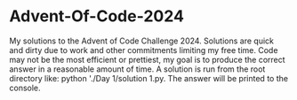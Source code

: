 # Advent-Of-Code-2024
My solutions to the Advent of Code Challenge 2024. Solutions are quick and dirty due to work and other commitments limiting my free time. Code may not be the most efficient or prettiest, my goal is to produce the correct answer in a reasonable amount of time. A solution is run from the root directory like: python './Day 1/solution 1.py. The answer will be printed to the console.
